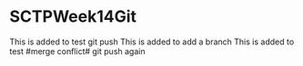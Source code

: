 # SCTPWeek14Git
This is added to test git push
This is added to add a branch
This is added to test #merge conflict# git push again
